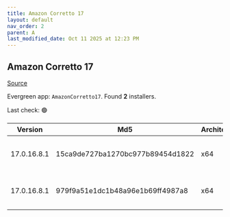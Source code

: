 ```yaml
---
title: Amazon Corretto 17
layout: default
nav_order: 2
parent: A
last_modified_date: Oct 11 2025 at 12:23 PM
---
```


## Amazon Corretto 17

[Source](https://aws.amazon.com/corretto/)

Evergreen app: `AmazonCorretto17`. Found **2** installers.

Last check: 🟢

| Version     | Md5                              | Architecture | Type | URI                                                                                                                                                                                                          |
| ----------- | -------------------------------- | ------------ | ---- | ------------------------------------------------------------------------------------------------------------------------------------------------------------------------------------------------------------ |
| 17.0.16.8.1 | 15ca9de727ba1270bc977b89454d1822 | x64          | msi  | [https://corretto.aws/downloads/resources/17.0.16.8.1/amazon-corretto-17.0.16.8.1-windows-x64.msi](https://corretto.aws/downloads/resources/17.0.16.8.1/amazon-corretto-17.0.16.8.1-windows-x64.msi)         |
| 17.0.16.8.1 | 979f9a51e1dc1b48a96e1b69ff4987a8 | x64          | zip  | [https://corretto.aws/downloads/resources/17.0.16.8.1/amazon-corretto-17.0.16.8.1-windows-x64-jdk.zip](https://corretto.aws/downloads/resources/17.0.16.8.1/amazon-corretto-17.0.16.8.1-windows-x64-jdk.zip) |
